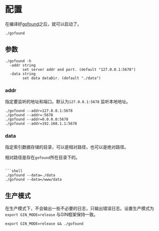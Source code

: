 # 配置

在编译好[gofound](./compile.md)之后，就可以启动了。

```shell
./gofound
```

## 参数

```shell
./gofound -h
  -addr string
        set server addr and port. (default "127.0.0.1:5678")
  -data string
        set data dataDir. (default "./data")

```

### addr

指定要监听的地址和端口。默认为`127.0.0.1:5678` 监听本地地址。

```shell
./gofound --addr=127.0.0.1:5678  
./gofound --addr=:5678  
./gofound --addr=0.0.0.0:5678  
./gofound --addr=192.168.1.1:5678  
```

### data

指定索引数据存储的目录，可以是相对路径，也可以是绝对路径。

相对路径是存在`gofound`所在目录下的。

```shell

```shell
./gofound --data=./data
./gofound --data=/www/data
```

## 生产模式

在生产模式下，不会输出一些不必要的日志，只输出错误日志。设置生产模式为`export GIN_MODE=release`
与GIN框架保持一致。

```shell
export GIN_MODE=release && ./gofound
```
